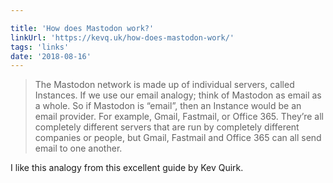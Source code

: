```yaml
---

title: 'How does Mastodon work?'
linkUrl: 'https://kevq.uk/how-does-mastodon-work/'
tags: 'links'
date: '2018-08-16'
---
```

> The Mastodon network is made up of individual servers, called Instances. If we use our email analogy; think of Mastodon as email as a whole. So if Mastodon is “email”, then an Instance would be an email provider. For example, Gmail, Fastmail, or Office 365. They’re all completely different servers that are run by completely different companies or people, but Gmail, Fastmail and Office 365 can all send email to one another.

I like this analogy from this excellent guide by Kev Quirk.
